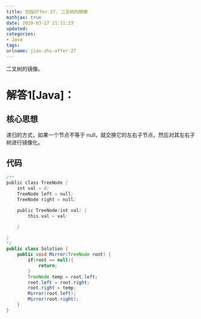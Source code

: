 ```yaml
---
title: 剑指Offer 27. 二叉树的镜像
mathjax: true
date: 2019-03-27 21:11:23
updated:
categories:
- Java
tags:
urlname: jian-zhi-offer-27
---
```


二叉树的镜像。

<!-- more -->

# 解答1[Java]：

## 核心思想

递归的方式，如果一个节点不等于 null，就交换它的左右子节点，然后对其左右子树进行镜像化。

## 代码

```java
/**
public class TreeNode {
    int val = 0;
    TreeNode left = null;
    TreeNode right = null;

    public TreeNode(int val) {
        this.val = val;

    }

}
*/
public class Solution {
    public void Mirror(TreeNode root) {
        if(root == null){
            return;
        }
        TreeNode temp = root.left;
        root.left = root.right;
        root.right = temp;
        Mirror(root.left);
        Mirror(root.right);
    }
}
```

